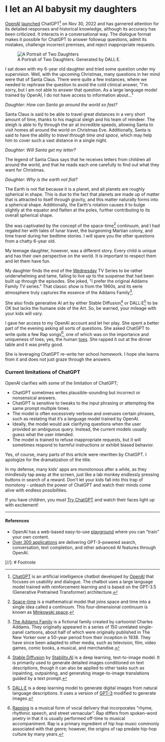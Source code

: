 # I let an AI babysit my daughters

[OpenAI](https://openai.com) [launched](https://openai.com/blog/chatgpt/) ChatGPT[^ChatGPT] on Nov 30, 2022 and has garnered attention for its detailed responses and historical knowledge, although its accuracy has been criticized. It interacts in a conversational way. The dialogue format makes it possible for ChatGPT to answer followup questions, admit its mistakes, challenge incorrect premises, and reject inappropriate requests.

<figure class="content-medium">
  <img src="https://cdn.oinam.com/img/ai/two-daughters-dall-e.jpg" alt="A Portrait of Two Daughters" loading="lazy">
  <figcaption>
    A Portrait of Two Daughters. Generated by DALL·E.
  </figcaption>
</figure>

I sat down with my 6-year old daughter and tried some question under my supervision. Well, with the upcoming Christmas, many questions in her mind were that of Santa Claus. There were quite a few instances, where we needed to rephrase the question to avoid the cold clinical answer, "I'm sorry, but I am not able to answer that question. As a large language model trained by OpenAI, I do not have access to information about..."

_Daughter: How can Santa go around the world so fast?_

Santa Claus is said to be able to travel great distances in a very short amount of time, thanks to his magical sleigh and his team of reindeer. The sleigh is able to fly through the air at incredible speeds, allowing Santa to visit homes all around the world on Christmas Eve. Additionally, Santa is said to have the ability to _travel through time and space_, which may help him to cover such a vast distance in a single night.

_Daughter: Will Santa get my letter?_

The legend of Santa Claus says that he receives letters from children all around the world, and that he reads each one carefully to find out what they want for Christmas.

_Daughter: Why is the earth not flat?_

The Earth is not flat because it is a planet, and all planets are roughly spherical in shape. This is due to the fact that planets are made up of matter that is attracted to itself through gravity, and this matter naturally forms into a spherical shape. Additionally, the Earth's rotation causes it to bulge slightly at the equator and flatten at the poles, further contributing to its overall spherical shape.

She was captivated by the concept of the space-time[^space-time] continuum, and I had regaled her with tales of lunar travel, the burgeoning Martian colony, and time travel during her bedtime stories. I will spare you the other questions from a chatty 6-year old.

My teenage daughter, however, was a different story. Every child is unique and has their own perspective on the world. It is important to respect them and let them have fun.

My daughter finds the end of the [Wednesday](https://en.wikipedia.org/wiki/Wednesday_(TV_series)) TV Series to be rather underwhelming and tame, failing to live up to the suspense that had been built up through the episodes. She joked, "I prefer the original Addams Family TV series." That classic show is from the 1960s, and its eerie atmosphere truly captures the essence of the Addams Family[^addams-family].

She also finds generative AI art by either Stable Diffusion[^stable-diffusion] or DALL·E[^dall-e] to be OK but lacks the humane side of the Art. So, be warned, your mileage with your kids will vary.

I gave her access to my OpenAI account and let her play. She spent a better part of the evening asking all sorts of questions. She asked ChatGPT to write quite a few Rap songs[^rapping], one of which was on the importance and uniqueness of toes; yes, the human [toes](https://en.wikipedia.org/wiki/Toe). She rapped it out at the dinner table and it was pretty good.

She is leveraging ChatGPT re-write her school homework. I hope she learns from it and does not just graze through the answers.

### Current limitations of ChatGPT

OpenAI clarifies with some of the limitation of ChatGPT;

- ChatGPT sometimes writes plausible-sounding but incorrect or nonsensical answers.
- ChatGPT is sensitive to tweaks to the input phrasing or attempting the same prompt multiple times.
- The model is often excessively verbose and overuses certain phrases, such as restating that it’s a language model trained by OpenAI.
- Ideally, the model would ask clarifying questions when the user provided an ambiguous query. Instead, the current models usually guess what the user intended.
- The model is trained to refuse inappropriate requests, but it will sometimes respond to harmful instructions or exhibit biased behavior.

Yes, of course, many parts of this article were rewritten by ChatGPT. I apologize for the dramatization of the title.

In my defense, many kids' apps are monotonous after a while, as they mindlessly tap away at the screen, just like a lab monkey endlessly pressing buttons in search of a reward. Don't let your kids fall into this trap of monotony - unleash the power of ChatGPT and watch their minds come alive with endless possibilities.

If you have children, you must [Try ChatGPT](https://chat.openai.com/) and watch their faces light up with excitement!

---

#### References

- OpenAI has a web-based easy-to-use [playground](https://beta.openai.com/playground/) where you can "train" your own content.
- [Over 300 applications](https://openai.com/blog/gpt-3-apps/) are delivering GPT-3–powered search, conversation, text completion, and other advanced AI features through OpenAI.

[//]: # Footnote

[^ChatGPT]: [ChatGPT](https://en.wikipedia.org/wiki/ChatGPT) is an artificial intelligence chatbot developed by [OpenAI](https://openai.com) that focuses on usability and dialogue. The chatbot uses a large language model trained with reinforcement learning and is based on the GPT-3.5 (Generative Pretrained Transformer) architecture.

[^space-time]: [Space-time](https://simple.wikipedia.org/wiki/Space-time) is a mathematical model that joins space and time into a single idea called a continuum. This four-dimensional continuum is known as [Minkowski space](https://simple.wikipedia.org/wiki/Minkowski_spacetime).

[^addams-family]: [The Addams Family](https://en.wikipedia.org/wiki/The_Addams_Family) is a fictional family created by cartoonist Charles Addams. They originally appeared in a series of 150 unrelated single-panel cartoons, about half of which were originally published in The New Yorker over a 50-year period from their inception in 1938. They have since been adapted to other media, such as television, film, video games, comic books, a musical, and merchandise.

[^rapping]: [Rapping](https://en.wikipedia.org/wiki/Rapping) is a musical form of vocal delivery that incorporates "rhyme, rhythmic speech, and street vernacular". Rap differs from spoken-word poetry in that it is usually performed off-time to musical accompaniment. Rap is a primary ingredient of hip hop music commonly associated with that genre; however, the origins of rap predate hip-hop culture by many years.

[^stable-diffusion]: [Stable Diffusion](https://en.wikipedia.org/wiki/Stable_Diffusion) by [Stability.AI](https://stability.ai) is a deep learning, text-to-image model. It is primarily used to generate detailed images conditioned on text descriptions, though it can also be applied to other tasks such as inpainting, outpainting, and generating image-to-image translations guided by a text prompt.

[^dall-e]: [DALL·E](https://en.wikipedia.org/wiki/DALL-E) is a deep learning model to generate digital images from natural language descriptions. It uses a version of [GPT-3](https://en.wikipedia.org/wiki/GPT-3) modified to generate images.